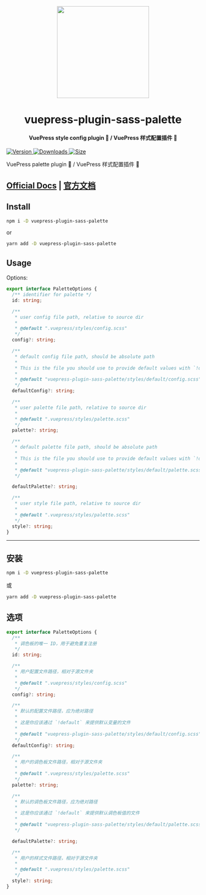 <!-- markdownlint-disable -->
<p align="center">
  <img width="240" src="https://vuepress-theme-hope.github.io/v2/logo.svg" style="text-align: center;"/>
</p>
<h1 align="center">vuepress-plugin-sass-palette</h1>
<h4 align="center">VuePress style config plugin 🎨 / VuePress 样式配置插件 🎨</h4>

[![Version](https://img.shields.io/npm/v/vuepress-plugin-sass-palette/next.svg?style=flat-square&logo=npm) ![Downloads](https://img.shields.io/npm/dm/vuepress-plugin-sass-palette.svg?style=flat-square&logo=npm) ![Size](https://img.shields.io/bundlephobia/min/vuepress-plugin-sass-palette?style=flat-square&logo=npm)](https://www.npmjs.com/package/vuepress-plugin-sass-palette)

<!-- markdownlint-restore -->

VuePress palette plugin 🎨 / VuePress 样式配置插件 🎨

## [Official Docs](https://vuepress-theme-hope.github.io/v2/sass-palette/) | [官方文档](https://vuepress-theme-hope.gitee.io/v2/sass-palette/zh/)

## Install

```bash
npm i -D vuepress-plugin-sass-palette
```

or

```bash
yarn add -D vuepress-plugin-sass-palette
```

## Usage

Options:

```ts
export interface PaletteOptions {
  /** identifier for palette */
  id: string;

  /**
   * user config file path, relative to source dir
   *
   * @default ".vuepress/styles/config.scss"
   */
  config?: string;

  /**
   * default config file path, should be absolute path
   *
   * This is the file you should use to provide default values with `!default`
   *
   * @default "vuepress-plugin-sass-palette/styles/default/config.scss"
   */
  defaultConfig?: string;

  /**
   * user palette file path, relative to source dir
   *
   * @default ".vuepress/styles/palette.scss"
   */
  palette?: string;

  /**
   * default palette file path, should be absolute path
   *
   * This is the file you should use to provide default values with `!default`
   *
   * @default "vuepress-plugin-sass-palette/styles/default/palette.scss"
   */

  defaultPalette?: string;

  /**
   * user style file path, relative to source dir
   *
   * @default ".vuepress/styles/palette.scss"
   */
  style?: string;
}
```

---

## 安装

```bash
npm i -D vuepress-plugin-sass-palette
```

或

```bash
yarn add -D vuepress-plugin-sass-palette
```

## 选项

```ts
export interface PaletteOptions {
  /**
   * 调色板的唯一 ID，用于避免重复注册
   */
  id: string;

  /**
   * 用户配置文件路径，相对于源文件夹
   *
   * @default ".vuepress/styles/config.scss"
   */
  config?: string;

  /**
   * 默认的配置文件路径，应为绝对路径
   *
   * 这是你应该通过 `!default` 来提供默认变量的文件
   *
   * @default "vuepress-plugin-sass-palette/styles/default/config.scss"
   */
  defaultConfig?: string;

  /**
   * 用户的调色板文件路径，相对于源文件夹
   *
   * @default ".vuepress/styles/palette.scss"
   */
  palette?: string;

  /**
   * 默认的调色板文件路径，应为绝对路径
   *
   * 这是你应该通过 `!default` 来提供默认调色板值的文件
   *
   * @default "vuepress-plugin-sass-palette/styles/default/palette.scss"
   */

  defaultPalette?: string;

  /**
   * 用户的样式文件路径，相对于源文件夹
   *
   * @default ".vuepress/styles/palette.scss"
   */
  style?: string;
}
```
